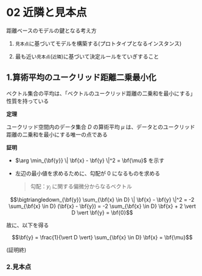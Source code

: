 02 近隣と見本点
=============

距離ベースのモデルの鍵となる考え方

1. `見本点`に基づいてモデルを構築する(プロトタイプとなるインスタンス)

1. 最も近い`見本点`(`近隣`)に基づいて決定ルールをていぎすること



## 1.算術平均のユークリッド距離二乗最小化

ベクトル集合の平均は、「ベクトルのユークリッド距離の二乗和を最小にする」性質を持っている

**定理**

ユークリッド空間内のデータ集合 $`D`$ の算術平均 $`\mu`$ は、データとのユークリッド距離の二乗和を最小にする唯一の点である

**証明**

* $`\arg \min_{\bf{y}} \| \bf{x} - \bf{y} \|^2 = \bf{\mu}`$ を示す

* 左辺の最小値を求めるために、勾配が $`0`$ になるものを求める

  > 勾配：$`y_i`$ に関する偏微分からなるベクトル

```math
\bigtriangledown_{\bf{y}} \sum_{\bf{x} \in D} \| \bf{x} - \bf{y} \|^2 = -2 \sum_{\bf{x} \in D} (\bf{x} - \bf{y}) = -2 \sum_{\bf{x} \in D} \bf{x} + 2 \vert D \vert \bf{y} = \bf{0}
```

故に、以下を得る

```math
\bf{y} = \frac{1}{\vert D \vert} \sum_{\bf{x} \in D} \bf{x} = \bf{\mu}
```

(証明終)



### 2.見本点

